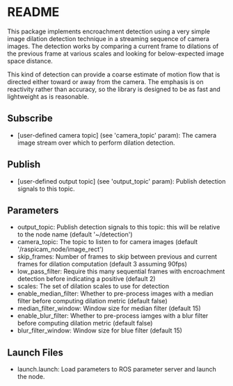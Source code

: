 # README #

This package implements encroachment detection using a very simple image
dilation detection technique in a streaming sequence of camera images. The
detection works by comparing a current frame to dilations of the previous frame
at various scales and looking for below-expected image space distance.

This kind of detection can provide a coarse estimate of motion flow that is
directed either toward or away from the camera. The emphasis is on reactivity
rather than accuracy, so the library is designed to be as fast and lightweight
as is reasonable.

## Subscribe ##

* \[user-defined camera topic\] (see 'camera\_topic' param): The camera image stream over which to perform dilation detection.

## Publish ##

* \[user-defined output topic\] (see 'output\_topic' param): Publish detection signals to this topic.

## Parameters ##

* output\_topic: Publish detection signals to this topic: this will be relative to the node name (default '~/detection')
* camera\_topic: The topic to listen to for camera images (default '/raspicam\_node/image\_rect')
* skip\_frames: Number of frames to skip between previous and current frames for dilation computation (default 3 assuming 90fps)
* low\_pass\_filter: Require this many sequential frames with encroachment detection before indicating a positive (default 2)
* scales: The set of dilation scales to use for detection 
* enable\_median\_filter: Whether to pre-process images with a median filter before computing dilation metric (default false)
* median\_filter\_window: Window size for median filter (default 15)
* enable\_blur\_filter: Whether to pre-process iamges with a blur filter before computing dilation metric (default false)
* blur\_filter\_window: Window size for blue filter (default 15)

## Launch Files ##

* launch.launch: Load parameters to ROS parameter server and launch the node.
